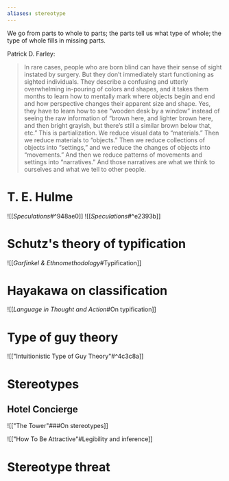 ```yaml
---
aliases: stereotype
---
```


We go from parts to whole to parts; the parts tell us what type of whole; the type of whole fills in missing parts.

Patrick D. Farley:
> In rare cases, people who are born blind can have their sense of sight instated by surgery. But they don’t immediately start functioning as sighted individuals. They describe a confusing and utterly overwhelming in-pouring of colors and shapes, and it takes them months to learn how to mentally mark where objects begin and end and how perspective changes their apparent size and shape. Yes, they have to learn how to see “wooden desk by a window” instead of seeing the raw information of “brown here, and lighter brown here, and then bright grayish, but there’s still a similar brown below that, etc.” This is partialization. We reduce visual data to “materials.” Then we reduce materials to “objects.” Then we reduce collections of objects into “settings,” and we reduce the changes of objects into “movements.” And then we reduce patterns of movements and settings into “narratives.” And those narratives are what we think to ourselves and what we tell to other people.

# T. E. Hulme

![[_Speculations_#^948ae0]]
![[_Speculations_#^e2393b]]

# Schutz's theory of typification

![[_Garfinkel & Ethnomethodology_#Typification]]

# Hayakawa on classification

![[_Language in Thought and Action_#On typification]]

# Type of guy theory

![["Intuitionistic Type of Guy Theory"#^4c3c8a]]

# Stereotypes

## Hotel Concierge

![["The Tower"###On stereotypes]]

![["How To Be Attractive"#Legibility and inference]]

# Stereotype threat
